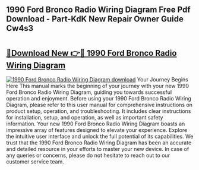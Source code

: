 ## 1990 Ford Bronco Radio Wiring Diagram Free Pdf Download - Part-KdK New Repair Owner Guide Cw4s3

# <h2><a href="http://dflr34k.blite.top/?on=1990+Ford+Bronco+Radio+Wiring+Diagram">🔗Download New 👉🔴 1990 Ford Bronco Radio Wiring Diagram</a></h2>

[![1990 Ford Bronco Radio Wiring Diagram download](https://i.imgur.com/lujVjoI.png)](http://dflr34k.blite.top/?on=1990+Ford+Bronco+Radio+Wiring+Diagram)
Your Journey Begins Here This manual marks the beginning of your journey with your new 1990 Ford Bronco Radio Wiring Diagram, guiding you towards successful operation and enjoyment. Before using your 1990 Ford Bronco Radio Wiring Diagram, please refer to this user manual for comprehensive instructions on product setup, operation, and troubleshooting. It includes clear instructions for installation, setup, and operation, as well as important safety information. Your new 1990 Ford Bronco Radio Wiring Diagram boasts an impressive array of features designed to elevate your experience. Explore the intuitive user interface and unlock the full potential of its capabilities. We trust that the 1990 Ford Bronco Radio Wiring Diagram has been an accurate and detailed resource in your efforts to master your new device. In case of any queries or concerns, please do not hesitate to reach out to our customer service team.
